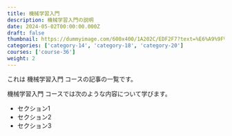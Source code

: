 ```yaml
---
title: 機械学習入門
description: 機械学習入門の説明
date: 2024-05-02T00:00:00.000Z
draft: false
thumbnail: https://dummyimage.com/600x400/1A202C/EDF2F7?text=%E6%A9%9F%E6%A2%B0%E5%AD%A6%E7%BF%92%E5%85%A5%E9%96%80
categories: ['category-14', 'category-18', 'category-20']
courses: ['course-36']
weight: 2
---
```


これは 機械学習入門 コースの記事の一覧です。

  機械学習入門 コースでは次のような内容について学びます。

  - セクション1
  - セクション2
  - セクション3